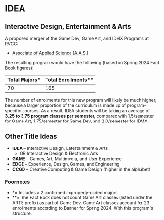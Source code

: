 # IDEA
## Interactive Design, Entertainment & Arts

A proposed merger of the Game Dev, Game Art, and IDMX Programs at RVCC:

* [Associate of Applied Science (A.A.S.)](./degrees/aas.md)

The resulting program would have the following (based on Spring 2024 Fact Book figures):

| Total Majors* | Total Enrollments** |
| ------------- | ------------------- |
| 70            | 165                 |

The number of enrollments for this new program will likely be much higher, because a larger proportion of the curriculum is made up of program-specific courses. As a result, IDEA students will be taking an average of **3.25 to 3.75 program classes per semester**, compared with 1.5/semester for Game Art, 1.75/semester for Game Dev, and 2.0/semester for IDMX.

## Other Title Ideas

* **IDEA** – Interactive Design, Entertainment & Arts
    * OR Interactive Design & Electronic Arts
* **GAME** – Games, Art, Multimedia, and User Experience
* **EDGE** – Experience, Design, Games, and Engineering
* **CCGD** – Creative Computing & Game Design (higher in the alphabet)

### Foornotes

* *= Includes a 2 confirmed improperly-coded majors.
* **= The Fact Book does not count Game Art classes (listed under the ARTS prefix) as part of Game Dev. Game Art classes account for 23 enrollments according to Banner for Spring 2024. With this program's structure. 